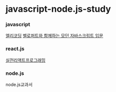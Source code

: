 # javascript-node.js-study

### javascript
[엘리코딩](https://www.youtube.com/watch?v=wcsVjmHrUQg&list=PLv2d7VI9OotTVOL4QmPfvJWPJvkmv6h-2)
[벨로퍼트와 함께하는 모던 자바스크립트 입문](https://learnjs.vlpt.us/basics/)


### react.js
[실전리액트프로그래밍](https://www.inflearn.com/course/%EC%8B%A4%EC%A0%84-%EB%A6%AC%EC%95%A1%ED%8A%B8-%ED%94%84%EB%A1%9C%EA%B7%B8%EB%9E%98%EB%B0%8D/dashboard)

### node.js
node.js교과서
